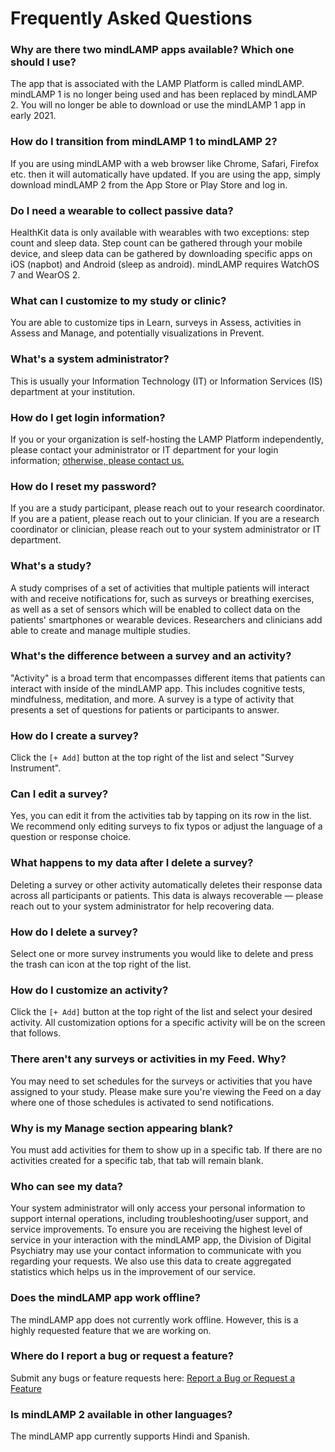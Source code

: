 # Frequently Asked Questions

### Why are there two mindLAMP apps available? Which one should I use?

The app that is associated with the LAMP Platform is called mindLAMP. mindLAMP 1 is no longer being used and has been replaced by mindLAMP 2. You will no longer be able to download or use the mindLAMP 1 app in early 2021.

### How do I transition from mindLAMP 1 to mindLAMP 2?

If you are using mindLAMP with a web browser like Chrome, Safari, Firefox etc. then it will automatically have updated. If you are using the app, simply download mindLAMP 2 from the App Store or Play Store and log in.

### Do I need a wearable to collect passive data?

HealthKit data is only available with wearables with two exceptions: step count and sleep data. Step count can be gathered through your mobile device, and sleep data can be gathered by downloading specific apps on iOS (napbot) and Android (sleep as android). mindLAMP requires WatchOS 7 and WearOS 2.

### What can I customize to my study or clinic?
You are able to customize tips in Learn, surveys in Assess, activities in Assess and Manage, and potentially visualizations in Prevent.

### What's a system administrator?

This is usually your Information Technology (IT) or Information Services (IS) department at your institution.

### How do I get login information?

If you or your organization is self-hosting the LAMP Platform independently, please contact your administrator or IT department for your login information; [otherwise, please contact us.](mailto:team@digitalpsych.org)

### How do I reset my password?

If you are a study participant, please reach out to your research coordinator. If you are a patient, please reach out to your clinician. If you are a research coordinator or clinician, please reach out to your system administrator or IT department. 

### What's a study?

A study comprises of a set of activities that multiple patients will interact with and receive notifications for, such as surveys or breathing exercises, as well as a set of sensors which will be enabled to collect data on the patients' smartphones or wearable devices. Researchers and clinicians add able to create and manage multiple studies.

### What's the difference between a survey and an activity?

"Activity" is a broad term that encompasses different items that patients can interact with inside of the mindLAMP app. This includes cognitive tests, mindfulness, meditation, and more. A survey is a type of activity that presents a set of questions for patients or participants to answer.

### How do I create a survey?

Click the `[+ Add]` button at the top right of the list and select "Survey Instrument".

### Can I edit a survey?

Yes, you can edit it from the activities tab by tapping on its row in the list. We recommend only editing surveys to fix typos or adjust the language of a question or response choice.

### What happens to my data after I delete a survey?

Deleting a survey or other activity automatically deletes their response data across all participants or patients. This data is always recoverable — please reach out to your system administrator for help recovering data. 

### How do I delete a survey?

Select one or more survey instruments you would like to delete and press the trash can icon at the top right of the list.

### How do I customize an activity?

Click the `[+ Add]` button at the top right of the list and select your desired activity. All customization options for a specific activity will be on the screen that follows.

### There aren't any surveys or activities in my Feed. Why?

You may need to set schedules for the surveys or activities that you have assigned to your study. Please make sure you're viewing the Feed on a day where one of those schedules is activated to send notifications. 

### Why is my Manage section appearing blank?

You must add activities for them to show up in a specific tab. If there are no activities created for a specific tab, that tab will remain blank.

### Who can see my data?

Your system administrator will only access your personal information to support internal operations, including troubleshooting/user support, and service improvements. To ensure you are receiving the highest level of service in your interaction with the mindLAMP app, the Division of Digital Psychiatry may use your contact information to communicate with you regarding your requests. We also use this data to create aggregated statistics which helps us in the improvement of our service.

### Does the mindLAMP app work offline?

The mindLAMP app does not currently work offline. However, this is a highly requested feature that we are working on.

### Where do I report a bug or request a feature?

Submit any bugs or feature requests here: [Report a Bug or Request a Feature](/bug.md) 

### Is mindLAMP 2 available in other languages?

The mindLAMP app currently supports Hindi and Spanish.
